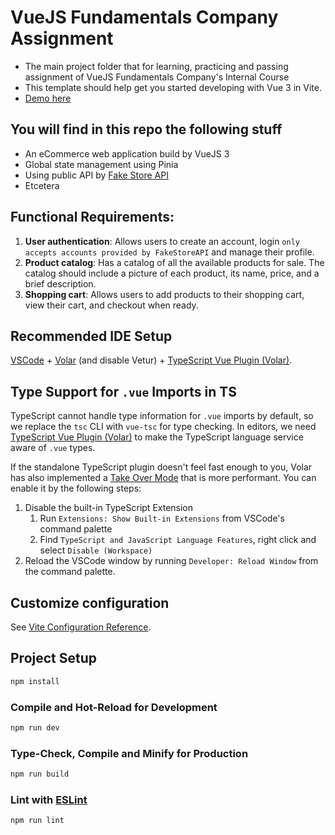 # VueJS Fundamentals Company Assignment

- The main project folder that for learning, practicing and passing assignment of VueJS Fundamentals Company's Internal Course
- This template should help get you started developing with Vue 3 in Vite.
- [Demo here](https://vuejs-fundamentals-assignment.vercel.app)

## You will find in this repo the following stuff

- An eCommerce web application build by VueJS 3
- Global state management using Pinia
- Using public API by [Fake Store API](https://fakestoreapi.com/)
- Etcetera

## Functional Requirements:

1. **User authentication**: Allows users to create an account, login `only accepts accounts provided by FakeStoreAPI` and manage their profile.
2. **Product catalog**: Has a catalog of all the available products for sale. The catalog should include a picture of each product, its name, price, and a brief description.
3. **Shopping cart**: Allows users to add products to their shopping cart, view their cart, and checkout when ready.

## Recommended IDE Setup

[VSCode](https://code.visualstudio.com/) + [Volar](https://marketplace.visualstudio.com/items?itemName=Vue.volar) (and disable Vetur) + [TypeScript Vue Plugin (Volar)](https://marketplace.visualstudio.com/items?itemName=Vue.vscode-typescript-vue-plugin).

## Type Support for `.vue` Imports in TS

TypeScript cannot handle type information for `.vue` imports by default, so we replace the `tsc` CLI with `vue-tsc` for type checking. In editors, we need [TypeScript Vue Plugin (Volar)](https://marketplace.visualstudio.com/items?itemName=Vue.vscode-typescript-vue-plugin) to make the TypeScript language service aware of `.vue` types.

If the standalone TypeScript plugin doesn't feel fast enough to you, Volar has also implemented a [Take Over Mode](https://github.com/johnsoncodehk/volar/discussions/471#discussioncomment-1361669) that is more performant. You can enable it by the following steps:

1. Disable the built-in TypeScript Extension
   1. Run `Extensions: Show Built-in Extensions` from VSCode's command palette
   2. Find `TypeScript and JavaScript Language Features`, right click and select `Disable (Workspace)`
2. Reload the VSCode window by running `Developer: Reload Window` from the command palette.

## Customize configuration

See [Vite Configuration Reference](https://vitejs.dev/config/).

## Project Setup

```sh
npm install
```

### Compile and Hot-Reload for Development

```sh
npm run dev
```

### Type-Check, Compile and Minify for Production

```sh
npm run build
```

### Lint with [ESLint](https://eslint.org/)

```sh
npm run lint
```
